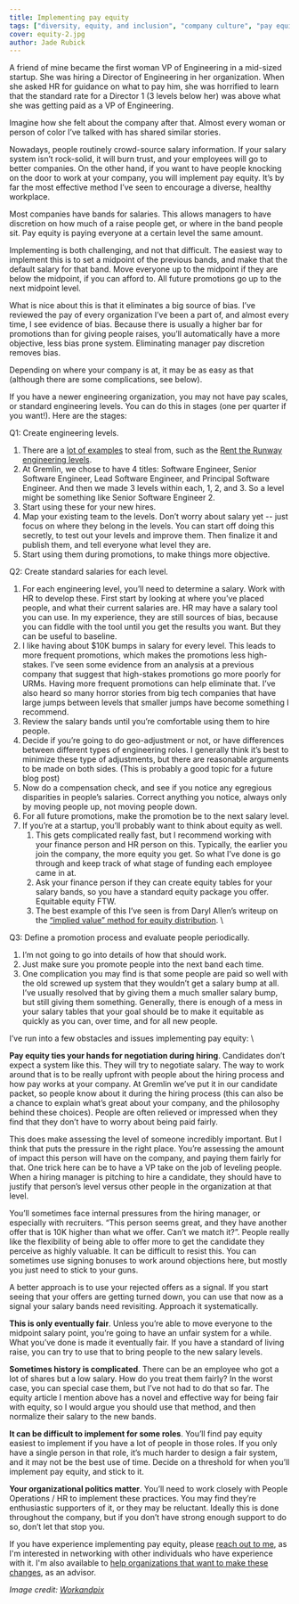 ```yaml
---
title: Implementing pay equity
tags: ["diversity, equity, and inclusion", "company culture", "pay equity"]
cover: equity-2.jpg
author: Jade Rubick
---
```


A friend of mine became the first woman VP of Engineering in a mid-sized startup. She was hiring a Director of Engineering in her organization. When she asked HR for guidance on what to pay him, she was horrified to learn that the standard rate for a Director 1 (3 levels below her) was above what she was getting paid as a VP of Engineering.

Imagine how she felt about the company after that. Almost every woman or person of color I’ve talked with has shared similar stories. 

Nowadays, people routinely crowd-source salary information. If your salary system isn’t rock-solid, it will burn trust, and your employees will go to better companies. On the other hand, if you want to have people knocking on the door to work at your company, you will implement pay equity. It’s by far the most effective method I’ve seen to encourage a diverse, healthy workplace. 

Most companies have bands for salaries. This allows managers to have discretion on how much of a raise people get, or where in the band people sit. Pay equity is paying everyone at a certain level the same amount.

Implementing is both challenging, and not that difficult. The easiest way to implement this is to set a midpoint of the previous bands, and make that the default salary for that band. Move everyone up to the midpoint if they are below the midpoint, if you can afford to. All future promotions go up to the next midpoint level. 

What is nice about this is that it eliminates a big source of bias. I’ve reviewed the pay of every organization I’ve been a part of, and almost every time, I see evidence of bias. Because there is usually a higher bar for promotions than for giving people raises, you’ll automatically have a more objective, less bias prone system. Eliminating manager pay discretion removes bias.

Depending on where your company is at, it may be as easy as that (although there are some complications, see below). 

If you have a newer engineering organization, you may not have pay scales, or standard engineering levels. You can do this in stages (one per quarter if you want!). Here are the stages: 

Q1: Create engineering levels. 

1. There are a [lot of examples](https://www.progression.fyi/) to steal from, such as the [Rent the Runway engineering levels](https://dresscode.renttherunway.com/blog/ladder). 
2. At Gremlin, we chose to have 4 titles: Software Engineer, Senior Software Engineer, Lead Software Engineer, and Principal Software Engineer. And then we made 3 levels within each, 1, 2, and 3. So a level might be something like Senior Software Engineer 2. 
3. Start using these for your new hires. 
4. Map your existing team to the levels. Don’t worry about salary yet -- just focus on where they belong in the levels. You can start off doing this secretly, to test out your levels and improve them. Then finalize it and publish them, and tell everyone what level they are.
5. Start using them during promotions, to make things more objective. 

Q2: Create standard salaries for each level. 

1. For each engineering level, you’ll need to determine a salary. Work with HR to develop these. First start by looking at where you’ve placed people, and what their current salaries are. HR may have a salary tool you can use. In my experience, they are still sources of bias, because you can fiddle with the tool until you get the results you want. But they can be useful to baseline.
2. I like having about $10K bumps in salary for every level. This leads to more frequent promotions, which makes the promotions less high-stakes. I’ve seen some evidence from an analysis at a previous company that suggest that high-stakes promotions go more poorly for URMs. Having more frequent promotions can help eliminate that. I’ve also heard so many horror stories from big tech companies that have large jumps between levels that smaller jumps have become something I recommend. 
3. Review the salary bands until you’re comfortable using them to hire people. 
4. Decide if you’re going to do geo-adjustment or not, or have differences between different types of engineering roles. I generally think it’s best to minimize these type of adjustments, but there are reasonable arguments to be made on both sides. (This is probably a good topic for a future blog post)
5. Now do a compensation check, and see if you notice any egregious disparities in people’s salaries. Correct anything you notice, always only by moving people up, not moving people down.
6. For all future promotions, make the promotion be to the next salary level.
7. If you’re at a startup, you’ll probably want to think about equity as well. 
    1. This gets complicated really fast, but I recommend working with your finance person and HR person on this. Typically, the earlier you join the company, the more equity you get. So what I’ve done is go through and keep track of what stage of funding each employee came in at. 
    2. Ask your finance person if they can create equity tables for your salary bands, so you have a standard equity package you offer. Equitable equity FTW.
    3. The best example of this I’ve seen is from Daryl Allen’s writeup on the [“implied value” method for equity distribution](https://www.google.com/url?q=https://medium.com/@darylll/how-to-measure-option-grants-implied-value-method-bbca1a05add7&sa=D&ust=1600819470014000&usg=AFQjCNFDt9QCYJ7eMEeKGTFpS8yiezSKRg).  \


Q3: Define a promotion process and evaluate people periodically.



1. I’m not going to go into details of how that should work.
2. Just make sure you promote people into the next band each time. 
3. One complication you may find is that some people are paid so well with the old screwed up system that they wouldn’t get a salary bump at all. I’ve usually resolved that by giving them a much smaller salary bump, but still giving them something. Generally, there is enough of a mess in your salary tables that your goal should be to make it equitable as quickly as you can, over time, and for all new people. 

I’ve run into a few obstacles and issues implementing pay equity:  \


**Pay equity ties your hands for negotiation during hiring**. Candidates don’t expect a system like this. They will try to negotiate salary. The way to work around that is to be really upfront with people about the hiring process and how pay works at your company. At Gremlin we’ve put it in our candidate packet, so people know about it during the hiring process (this can also be a chance to explain what’s great about your company, and the philosophy behind these choices). People are often relieved or impressed when they find that they don’t have to worry about being paid fairly. 

This does make assessing the level of someone incredibly important. But I think that puts the pressure in the right place. You’re assessing the amount of impact this person will have on the company, and paying them fairly for that. One trick here can be to have a VP take on the job of leveling people. When a hiring manager is pitching to hire a candidate, they should have to justify that person’s level versus other people in the organization at that level. 

You’ll sometimes face internal pressures from the hiring manager, or especially with recruiters. “This person seems great, and they have another offer that is 10K higher than what we offer. Can’t we match it?”. People really like the flexibility of being able to offer more to get the candidate they perceive as highly valuable. It can be difficult to resist this. You can sometimes use signing bonuses to work around objections here, but mostly you just need to stick to your guns.  

A better approach is to use your rejected offers as a signal. If you start seeing that your offers are getting turned down, you can use that now as a signal your salary bands need revisiting. Approach it systematically.

**This is only eventually fair**. Unless you’re able to move everyone to the midpoint salary point, you’re going to have an unfair system for a while. What you’ve done is made it eventually fair. If you have a standard of living raise, you can try to use that to bring people to the new salary levels. 

**Sometimes history is complicated**. There can be an employee who got a lot of shares but a low salary. How do you treat them fairly? In the worst case, you can special case them, but I’ve not had to do that so far. The equity article I mention above has a novel and effective way for being fair with equity, so I would argue you should use that method, and then normalize their salary to the new bands. 

**It can be difficult to implement for some roles**. You’ll find pay equity easiest to implement if you have a lot of people in those roles. If you only have a single person in that role, it’s much harder to design a fair system, and it may not be the best use of time. Decide on a threshold for when you’ll implement pay equity, and stick to it.

**Your organizational politics matter**. You’ll need to work closely with People Operations / HR to implement these practices. You may find they’re enthusiastic supporters of it, or they may be reluctant. Ideally this is done throughout the company, but if you don’t have strong enough support to do so, don’t let that stop you.

If you have experience implementing pay equity, please [reach out to me](/contact), as I'm interested in networking with other individuals who have experience with it. I'm also available to [help organizations that want to make these changes](/about), as an advisor.

_Image credit: [Workandpix](https://pixabay.com/users/wokandapix-614097/)_